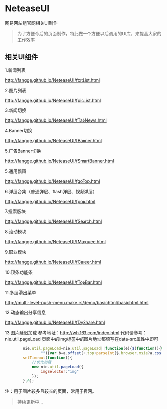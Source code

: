 NeteaseUI
=========

网易网站组官网相关UI制作
 <blockquote>为了方便今后的页面制作，特此做一个方便以后调用的UI库，来提高大家的工作效率</blockquote>


**相关UI组件**
--------------------

 1.新闻列表

 http://fangge.github.io/NeteaseUI/ftxtList.html

 2.图片列表

 http://fangge.github.io/NeteaseUI/fpicList.html

 3.新闻切换

 http://fangge.github.io/NeteaseUI/fTabNews.html

 4.Banner切换

 http://fangge.github.io/NeteaseUI/fBanner.html

 5.广告Banner切换

 http://fangge.github.io/NeteaseUI/fSmartBanner.html

 5.通用飘窗

 http://fangge.github.io/NeteaseUI/fgoTop.html

 6.弹层合集（普通弹层、flash弹层、视频弹层）

 http://fangge.github.io/NeteaseUI/fpop.html

 7.搜索版块

 http://fangge.github.io/NeteaseUI/fSearch.html

 8.滚动模块

 http://fangge.github.io/NeteaseUI/fMarquee.html

 9.职业模块

 http://fangge.github.io/NeteaseUI/fCareer.html

 10.顶条功能条

 http://fangge.github.io/NeteaseUI/fTopBar.html

 11.多层滑出菜单

 http://multi-level-push-menu.make.rs/demo/basichtml/basichtml.html

 12.动态输出分享信息

 http://fangge.github.io/NeteaseUI/fDyShare.html

 13.图片延迟加载
 参考地址：http://wh.163.com/index.html
 代码请参考：nie.util.pageLoad
 页面中的img标签中的图片地址都填写在data-src属性中即可

 ```javascript
         nie.util.pageLoad=nie.util.pageLoad||function(e){$(function(){var g=$(window),f={},h={},i=window.location.hash,j=function(){var c=g.scrollTop()-50,a=c+g.height()+50,d;for(d in f){var b=f[d],e=!1;if(b.b){if(b.y>=c&&b.y<=a||b.b>=c&&b.b<=a)e=!0}else b.y>=c&&b.y<=a&&(e=!0);e&&b.dom.attr("src",b.src)}for(d in h)b=h[d],(b.top>=c&&b.top<=a||b.bot>=c&&b.bot<=a)&&b.dom.attr("style","background-image:url("+b.src+")")};e.bgSelector&&$(e.bgSelector).each(function(c){var a=$(this),d=a.attr("data-bgUrl");if(d!=
                 ""){var b=a.offset().top+parseInt($.browser.msie?a.css("background-position-y"):a.css("background-position").split(" ")[1]);h[c]={dom:a,src:d,top:b,bot:b+a.height()}}});e.imgSelector&&$(e.imgSelector).each(function(c){var a=$(this),d=a.attr("data-src");if(d!="")if(f[c]={dom:a,src:d,y:a.offset().top},a.css("height"))f[c].b=f[c].y+parseInt(a.css("height"));else if(a.attr("height"))f[c].b=f[c].y+parseInt(a.attr("height"))});g.scroll(j).resize(j);(i==""||$("a#"+i+"[name="+i+"]").length==0)&&j()})};
         setTimeout(function(){
             //优化加载
             new nie.util.pageLoad({
                 imgSelector:"img"
             });
         },0);

 ```
 注：用于图片较多且较长的页面，常用于官网。

>持续更新中...


